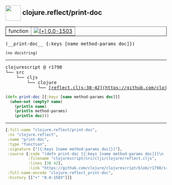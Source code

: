 ## <img width="48px" valign="middle" src="http://i.imgur.com/Hi20huC.png"> clojure.reflect/print-doc

 <table border="1">
<tr>
<td>function</td>
<td><a href="https://github.com/cljsinfo/api-refs/tree/0.0-1503"><img valign="middle" alt="[+] 0.0-1503" src="https://img.shields.io/badge/+-0.0--1503-lightgrey.svg"></a> </td>
</tr>
</table>

 <samp>
(__print-doc__ {:keys [name method-params doc]})<br>
</samp>

```
(no docstring)
```

---

 <pre>
clojurescript @ r1798
└── src
    └── cljs
        └── clojure
            └── <ins>[reflect.cljs:38-42](https://github.com/clojure/clojurescript/blob/r1798/src/cljs/clojure/reflect.cljs#L38-L42)</ins>
</pre>

```clj
(defn print-doc [{:keys [name method-params doc]}]
  (when-not (empty? name)
    (println name)
    (println method-params)
    (println doc)))
```


---

```clj
{:full-name "clojure.reflect/print-doc",
 :ns "clojure.reflect",
 :name "print-doc",
 :type "function",
 :signature ["[{:keys [name method-params doc]}]"],
 :source {:code "(defn print-doc [{:keys [name method-params doc]}]\n  (when-not (empty? name)\n    (println name)\n    (println method-params)\n    (println doc)))",
          :filename "clojurescript/src/cljs/clojure/reflect.cljs",
          :lines [38 42],
          :link "https://github.com/clojure/clojurescript/blob/r1798/src/cljs/clojure/reflect.cljs#L38-L42"},
 :full-name-encode "clojure.reflect_print-doc",
 :history [["+" "0.0-1503"]]}

```

